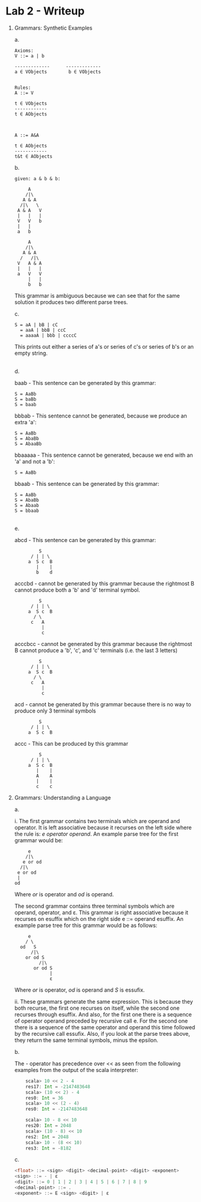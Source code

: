 # Lab 2 - Writeup
 
1. Grammars: Synthetic Examples

	a.
	```
	Axioms:
	V ::= a | b

	-------------	   -------------
	a ∈ VObjects		b ∈ VObjects


	Rules:
	A ::= V

	t ∈ VObjects	
	------------	   
	t ∈ AObjects



	A ::= A&A

	t ∈ AObjects
	------------
	t&t ∈ AObjects
	
	```

	b.
	```
	given: a & b & b:

	     A            
        /|\           
       A & A          
      /|\   \  
     A & A   V         
     |   |   |       
     V   V   b        
     |   |
     a   b

     	 A            
        /|\           
       A & A  
      /   /|\
     V   A & A
     |   |   |
     a   V   V
     	 |	 |
     	 b   b
 	```

 	This grammar is ambiguous because we can see that for the same solution it produces two different parse trees.

 	c.
 	```
 	S = aA | bB | cC
 	  = aaA | bbB | ccC
 	  = aaaaA | bbb | ccccC
 	```  
 	This prints out either a series of a's or series of c's or series of b's or an empty string.

 	<br>
 	d.

 	baab - This sentence can be generated by this grammar:
 	```
 	S = AaBb
 	S = baBb
 	S = baab
 	```

 	bbbab - This sentence cannot be generated, because we produce an extra 'a':
 	```
 	S = AaBb
 	S = AbaBb
 	S = AbaaBb
 	```

 	bbaaaaa - This sentence cannot be generated, because we end with an 'a' and not a 'b':
 	```
 	S = AaBb
 	```

 	bbaab - This sentence can be generated by this grammar:
 	```
 	S = AaBb
 	S = AbaBb
 	S = Abaab
 	S = bbaab
 	```
 	<br>
 	e.

 	abcd - This sentence can be generated by this grammar:
 	```
 		     S
 		  / | | \
 		 a  S c  B
 		 	|    |
 		 	b    d
 	```
 	acccbd - cannot be generated by this grammar because the rightmost B cannot produce both a 'b' and 'd' terminal symbol.
 	```
 		     S
 		  / | | \
 		 a  S c  B
 		   / \    
 		  c   A   
 		  	  |
 		  	  c
 	```
 	acccbcc - cannot be generated by this grammar because the rightmost B cannot produce a 'b', 'c', and 'c' terminals (i.e. the last 3 letters)
 	```
 		     S
 		  / | | \
 		 a  S c  B
 		   / \    
 		  c   A   
 		  	  |
 		  	  c
 	```
 	acd - cannot be generated by this grammar because there is no way to produce only 3 terminal symbols
	```
		     S
		  / | | \
		 a  S c  B
	 ```
	 accc - This can be produced by this grammar
 	```
		     S
		  / | | \
		 a  S c  B
		    |    |
		    A    A
		    |    |
		    c    c
    ```

2. Grammars: Understanding a Language

	a. 

	i. The first grammar contains two terminals which are operand and operator. It is left associative because it recurses on the left side where the rule is: <i>e operator operand</i>. An example parse tree for the first grammar would be:
	```
	     e            
        /|\           
       e or od          
      /|\   
     e or od        
     |      
    od   
    ```
    Where <i>or</i> is operator and <i>od</i> is operand.


	The second grammar contains three terminal symbols which are operand, operator, and ε. This grammar is right associative because it recurses on esuffix which on the right side e ::= operand esuffix. An example parse tree for this grammar would be as follows:
	```
	 	 e            
        / \           
      od   S 
     	  /|\
        or od S
	         /|\
	       or od S
	        	 |
	        	 ε
	```
	Where <i>or</i> is operator, <i>od</i> is operand and <i>S</i> is essufix.

	ii. These grammars generate the same expression. This is because they both recurse, the first one recurses on itself, while the second one recurses through esuffix. And also, for the first one there is a sequence of operator operand preceded by recursive call e.
	For the second one there is a sequence of the same operator and operand this time followed by the recursive call essufix. Also, if you look at the parse trees above, they return the same terminal symbols, minus the epsilon.

	b.

	The - operator has precedence over << as seen from the following examples from the output of the scala interpreter:
	
	``` scala
		scala> 10 << 2 - 4
		res17: Int = -2147483648
		scala> (10 << 2) - 4
		res0: Int = 36
		scala> 10 << (2 - 4)
		res0: Int = -2147483648

		scala> 10 - 8 << 10
		res20: Int = 2048
		scala> (10 - 8) << 10
		res2: Int = 2048
		scala> 10 - (8 << 10)
		res3: Int = -8182
	```


	c.
	``` scala
	<float> ::= <sign> <digit> <decimal-point> <digit> <exponent>
	<sign> ::= - | ε
	<digit> ::= 0 | 1 | 2 | 3 | 4 | 5 | 6 | 7 | 8 | 9 
	<decimal-point> ::= .
	<exponent> ::= E <sign> <digit> | ε
	```
